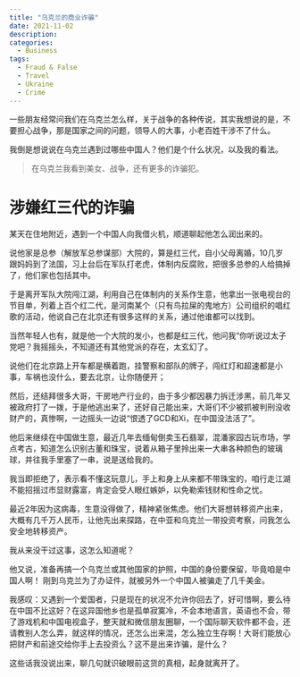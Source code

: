 ```yaml
---
title: "乌克兰的商业诈骗"
date: 2021-11-02
description: 
categories:
  - Business
tags:
  - Fraud & False
  - Travel
  - Ukraine
  - Crime
---
```



一些朋友经常问我们在乌克兰怎么样，关于战争的各种传说，其实我想说的是，不要担心战争，那是国家之间的问题，领导人的大事，小老百姓干涉不了什么。

我倒是想说说在乌克兰遇到过哪些中国人？他们是个什么状况，以及我的看法。

> 在乌克兰我看到美女、战争，还有更多的诈骗犯。


# **涉嫌红三代的诈骗**

某天在住地附近，遇到一个中国人向我借火机，顺道聊起他怎么润出来的。

说他家是总参（解放军总参谋部）大院的，算是红三代，自小父母离婚，10几岁跟妈妈到了法国，习上台后在军队打老虎，体制内反腐败，把很多总参的人给搞掉了，他们家也包括其中。

于是离开军队大院闯江湖，利用自己在体制内的关系作生意，他拿出一张电视台的节目单，列着上百个红二代，是河南某个（只有鸟拉屎的鬼地方）公司组织的唱红歌的活动，他说自己在北京还有很多这样的关系，通过他谁都可以找到。

当然年轻人也有，就是他一个大院的发小，也都是红三代，他问我“你听说过太子党吧？我摇摇头，不知道还有其他党派的存在，太玄幻了。

说他们在北京路上开车都是横着跑，挂警察和部队的牌子，闯红灯和超速都是小事，车祸也没什么，要去北京，让你随便开；

然后，还结拜很多大哥，干房地产行业的，由于多少都因暴力拆迁涉黑，前几年又被政府打了一拨，于是他逃出来了，还好自己能出来，大哥们不少被抓被判刑没收财产的，真惨啊，一边摇头一边说“恨透了GCD和Xi，在中国没法活了”。

他后来继续在中国做生意，最近几年去缅甸倒卖玉石翡翠，混潘家园古玩市场，学点考古，知道怎么识别古董和珠宝，说着从箱子里拎出来一大串各种颜色的玻璃球，并往我手里塞了一串，说是送给我的。

我当即拒绝了，表示看不懂这玩意儿，手上和身上从来都不带珠宝的，咱行走江湖不能招摇过市显财露富，肯定会受人眼红嫉妒，以免勒索钱财和性命之忧。

最近2年因为这病毒，生意没得做了，精神紧张焦虑。他们大哥想转移资产出来，大概有几千万人民币，让他先出来探路，在中亚和乌克兰一带投资考察，问我怎么安全地转移资产。

我从来没干过这事，这怎么知道呢？

他又说，准备再搞一个乌克兰或其他国家的护照，中国的身份要保留，毕竟咱是中国人啊！ 刚到乌克兰为了办证件，就被另外一个中国人被骗走了几千美金。

我感叹：又遇到一个爱国者，只是现在的状况不允许你回去了，好可惜啊，要么待在中国不比这好？在这异国他乡也是孤单寂寞冷，不会本地语言，英语也不会，带了游戏机和中国电视盒子，整天就和微信朋友圈聊，一个国际聊天软件都不会，还请教别人怎么弄，就这样的情况，还怎么出来混，怎么独立生存啊！大哥们能放心把财产和前途交给你手上去投资么？这不是出来诈骗，是什么？

这些话我没说出来，聊几句就识破眼前这货的真相，起身就离开了。

